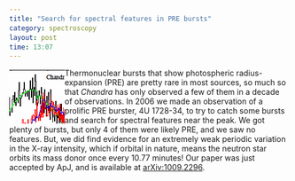 ```yaml
---
title: "Search for spectral features in PRE bursts"
category: spectroscopy
layout: post
time: 13:07
---
```

<!-- header generated from blosxom format post; make_header.pl 23.1.2022 -->
<p>
  <!-- Monday, September 27, 2010 9:07 pm-->
  <!---- Begin .post ---->
<img src="/images/spectra.gif" width="100" height="100" align="left">
Thermonuclear bursts that show photospheric radius-expansion (PRE)  are 
pretty rare in most sources, so much so that <em>Chandra</em> has only
observed a few of them in a decade of observations. In 2006 we made an
observation of a prolific PRE burster, 4U&nbsp;1728-34, to try to catch some
bursts and search for spectral features near the peak. We got plenty of
bursts, but only 4 of them were likely PRE, and we saw no features. But, we
did find evidence for an extremely weak periodic variation in the X-ray
intensity, which if orbital in nature, means the neutron star orbits its
mass donor once every 10.77 minutes! Our paper was just accepted by ApJ, and
is available at <a href="http://arxiv.org/abs/1009.2296">arXiv:1009.2296</a>.
